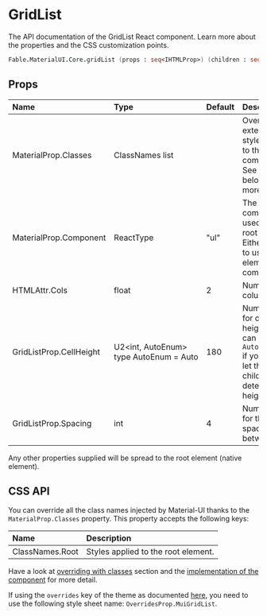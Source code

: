 # GridList

<p class="description">The API documentation of the GridList React component. Learn more about the properties and the CSS customization points.</p>

```fsharp
Fable.MaterialUI.Core.gridList (props : seq<IHTMLProp>) (children : seq<ReactElement>) : ReactElement
```



## Props

| Name | Type | Default | Description |
|:-----|:-----|:--------|:------------|
| <span class="prop-name">MaterialProp.Classes</span> | <span class="prop-type">ClassNames list</span> |   | Override or extend the styles applied to the component.  See CSS API below for more details.  |
| <span class="prop-name">MaterialProp.Component</span> | <span class="prop-type">ReactType</span> | <span class="prop-default">"ul"</span> | The component used for the root node. Either a string to use a DOM element or a component. |
| <span class="prop-name">HTMLAttr.Cols</span> | <span class="prop-type">float</span> | <span class="prop-default">2</span> | Number of columns. |
| <span class="prop-name">GridListProp.CellHeight</span> | <span class="prop-type">U2&lt;int,&nbsp;AutoEnum&gt;<br>type&nbsp;AutoEnum&nbsp;=&nbsp;Auto<br></span> | <span class="prop-default">180</span> | Number of px for one cell height. You can set `AutoEnum.Auto` if you want to let the children determine the height. |
| <span class="prop-name">GridListProp.Spacing</span> | <span class="prop-type">int</span> | <span class="prop-default">4</span> | Number of px for the spacing between tiles. |

Any other properties supplied will be spread to the root element (native element).

## CSS API

You can override all the class names injected by Material-UI thanks to the `MaterialProp.Classes` property.
This property accepts the following keys:


| Name | Description |
|:-----|:------------|
| <span class="prop-name">ClassNames.Root</span> | Styles applied to the root element.

Have a look at [overriding with classes](#/customization/overrides) section
and the [implementation of the component](https://github.com/mui-org/material-ui/tree/master/packages/material-ui/src/GridList/GridList.js)
for more detail.

If using the `overrides` key of the theme as documented
[here](#/customization/themes),
you need to use the following style sheet name: `OverridesProp.MuiGridList`.

<!--## Demos-->

<!--- [Grid List](/demos/grid-list/)-->

